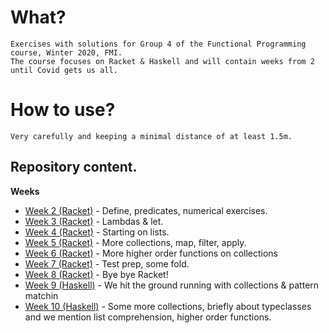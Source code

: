# What?

    Exercises with solutions for Group 4 of the Functional Programming course, Winter 2020, FMI.
    The course focuses on Racket & Haskell and will contain weeks from 2 until Covid gets us all.

# How to use?

    Very carefully and keeping a minimal distance of at least 1.5m.

## Repository content.

**Weeks**

- [Week 2 (Racket)](https://github.com/bbsbb/fmi-fp-2020-winter/tree/master/week-02) - Define, predicates, numerical exercises.
- [Week 3 (Racket)](https://github.com/bbsbb/fmi-fp-2020-winter/tree/master/week-03) - Lambdas & let.
- [Week 4 (Racket)](https://github.com/bbsbb/fmi-fp-2020-winter/tree/master/week-04) - Starting on lists.
- [Week 5 (Racket)](https://github.com/bbsbb/fmi-fp-2020-winter/tree/master/week-05) - More collections, map, filter, apply.
- [Week 6 (Racket)](https://github.com/bbsbb/fmi-fp-2020-winter/tree/master/week-06) - More higher order functions on collections
- [Week 7 (Racket)](https://github.com/bbsbb/fmi-fp-2020-winter/tree/master/week-07) - Test prep, some fold.
- [Week 8 (Racket)](https://github.com/bbsbb/fmi-fp-2020-winter/tree/master/week-08) - Bye bye Racket!
- [Week 9 (Haskell)](https://github.com/bbsbb/fmi-fp-2020-winter/tree/master/week-09) - We hit the ground running with collections & pattern matchin
- [Week 10 (Haskell)](https://github.com/bbsbb/fmi-fp-2020-winter/tree/master/week-10) - Some more collections, briefly about typeclasses and we mention list comprehension, higher order functions.
